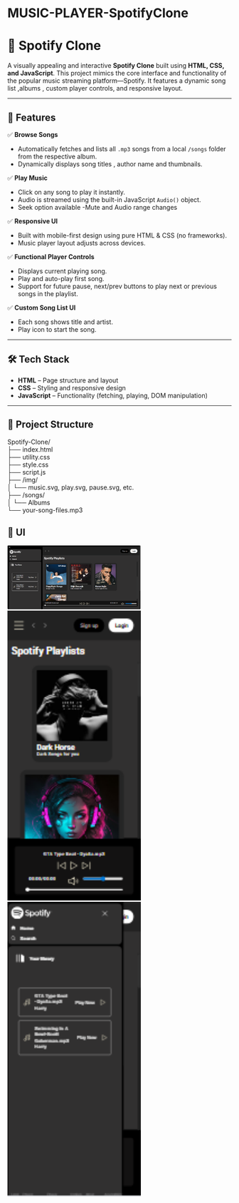 # MUSIC-PLAYER-SpotifyClone

# 🎵 Spotify Clone

A visually appealing and interactive **Spotify Clone** built using **HTML, CSS, and JavaScript**. This project mimics the core interface and functionality of the popular music streaming platform—Spotify. It features a dynamic song list ,albums , custom player controls, and responsive layout.

---

## 🚀 Features

✅ **Browse Songs**  
- Automatically fetches and lists all `.mp3` songs from a local `/songs` folder from the respective album.  
- Dynamically displays song titles , author name and thumbnails.

✅ **Play Music**  
- Click on any song to play it instantly.  
- Audio is streamed using the built-in JavaScript `Audio()` object.
- Seek option available
-Mute and Audio range changes 

✅ **Responsive UI**  
- Built with mobile-first design using pure HTML & CSS (no frameworks).  
- Music player layout adjusts across devices.

✅ **Functional Player Controls**  
- Displays current playing song.  
- Play and auto-play first song.  
- Support for future pause, next/prev buttons to play next or previous songs in the playlist.

✅ **Custom Song List UI**  
- Each song shows title and artist.  
- Play icon to start the song.

---

## 🛠️ Tech Stack

- **HTML** – Page structure and layout  
- **CSS** – Styling and responsive design  
- **JavaScript** – Functionality (fetching, playing, DOM manipulation)

---

## 📂 Project Structure
Spotify-Clone/<br/>
├── index.html<br/>
├── utility.css<br/>
├── style.css<br/>
├── script.js<br/>
├── /img/<br/>
│ └── music.svg, play.svg, pause.svg, etc.<br/>
├── /songs/<br/>
│ └── Albums<br/>
        └── your-song-files.mp3<br/>

## 🚀 UI 

<p>
<img src="img/layout.png" width="300px">
<img src="img/responsive-1.png" width="300px">
<img src="img/responsive-2.png" width="300px">

</p>
